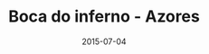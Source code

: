 ---
layout: default
title:  "Boca do inferno - Azores"
date:   2015-07-04
images: 
- url: photo/boca-do-inferno.jpg
  alt: Boca do inferno
thumbnail:
- url: photo/thumb/boca-do-inferno.jpg
  alt: Boca do inferno
categories:
- Photography
classes:
- photo
permalink: boca-do-inferno
---